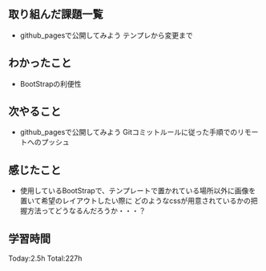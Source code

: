 ## 取り組んだ課題一覧
- github_pagesで公開してみよう テンプレから変更まで

## わかったこと
- BootStrapの利便性

## 次やること
- github_pagesで公開してみよう Gitコミットルールに従った手順でのリモートへのプッシュ
  
## 感じたこと
- 使用しているBootStrapで、テンプレートで置かれている場所以外に画像を置いて希望のレイアウトしたい際に
  どのようなcssが用意されているかの把握方法ってどうなるんだろうか・・・？
  
## 学習時間
Today:2.5h
Total:227h
